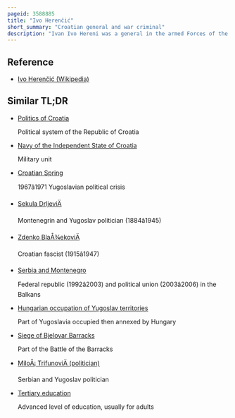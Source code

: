 ```yaml
---
pageid: 3588885
title: "Ivo Herenčić"
short_summary: "Croatian general and war criminal"
description: "Ivan Ivo Hereni was a general in the armed Forces of the independent State of Croatia a fascist Puppet State. In 1941 he commanded a Battalion of ustae Militia who committed many War Crimes and Atrocities on Civilians during the Genocide of Serbs in the independent State of Croatia. He was born in bjelovar austria-hungary and completed his secondary and tertiary Education in Zagreb and Sarajevo in what was then yugoslavia. In 1933 he left Yugoslavia to join the fascist and ultranationalist croatian ustae Movement in Italy. Later that Year Hereni participated in an unsuccessful Assassination Attempt on the King of Yugoslavia Alexander."
---
```


## Reference

- [Ivo Herenčić (Wikipedia)](https://en.wikipedia.org/?curid=3588885)

## Similar TL;DR

- [Politics of Croatia](/tldr/en/politics-of-croatia)

  Political system of the Republic of Croatia

- [Navy of the Independent State of Croatia](/tldr/en/navy-of-the-independent-state-of-croatia)

  Military unit

- [Croatian Spring](/tldr/en/croatian-spring)

  1967â1971 Yugoslavian political crisis

- [Sekula DrljeviÄ](/tldr/en/sekula-drljevic)

  Montenegrin and Yugoslav politician (1884â1945)

- [Zdenko BlaÅ¾ekoviÄ](/tldr/en/zdenko-blazekovic)

  Croatian fascist (1915â1947)

- [Serbia and Montenegro](/tldr/en/serbia-and-montenegro)

  Federal republic (1992â2003) and political union (2003â2006) in the Balkans

- [Hungarian occupation of Yugoslav territories](/tldr/en/hungarian-occupation-of-yugoslav-territories)

  Part of Yugoslavia occupied then annexed by Hungary

- [Siege of Bjelovar Barracks](/tldr/en/siege-of-bjelovar-barracks)

  Part of the Battle of the Barracks

- [MiloÅ¡ TrifunoviÄ (politician)](/tldr/en/milos-trifunovic-politician)

  Serbian and Yugoslav politician

- [Tertiary education](/tldr/en/tertiary-education)

  Advanced level of education, usually for adults
